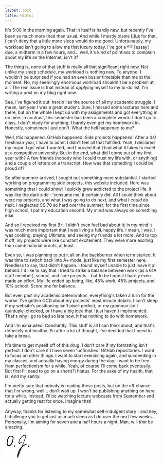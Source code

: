 ```yaml
---
layout: post
title: Hiatus
---
```


It's 5:00 in the morning again. That in itself is hardly new, but recently I've been so much more tired than usual. And while I mostly blame [f.<sup><sub><sup><sub><sup> </sup></sub></sup></sub></sup>lux](https://justgetflux.com/) for that, I can't deny that a little more sleep would do me good. Unfortunately, my workload isn't going to allow me that luxury today. I've got a <sup><sub>作文</sub></sup> [essay] due, a midterm in a few hours, and&#46;&#46;&#46; well, it's kind of pointless to complain about my life on the Internet, isn't it?

The thing is, none of that stuff is really all that significant right now. Not unlike my sleep schedule, my workload is nothing new. To anyone. I wouldn't be surprised if you had an even busier timetable than me at the moment. No, my seemingly enormous workload shouldn't be a problem at all. The real issue is that instead of _applying_ myself to my to-do list, I'm writing a post on my blog right now.

See, I've figured it out: herein lies the source of all my academic struggle. I mean, last year I was a great student. Sure, I missed some lectures here and there, but on the whole I kept up with my assignments and got everything in on time. In contrast, this semester has been a complete wreck. I don't go to class, I don't study for anything; I barely even get my homework in. Honestly, sometimes I just don't. What the hell happened to me?

Well, _this_ happened. GitHub happened. Side projects happened. After a 4.0 freshman year, I have to admit I didn't feel all that fulfilled. Yeah, I declared my major. I got what I wanted, and I proved that I had what it takes to excel at a competitive university. But in the end, what did I come out of my first year with? A few friends (nobody who I could trust my life with, or anything) and a couple of letters on a transcript. How was that something I could be proud of? 

So after summer arrived, I sought out something more substantial. I started working on programming side projects, this website included. Here was something that I could _show_<sup><sub><sup><sub><sup> </sup></sub></sup></sub></sup>! I quickly grew addicted to the project life. It was like the dark side <sup><sub>&ndash;</sub></sup> 'consume me' it certainly did. All I could think about were my projects, and what I was going to do next, and what I _could_ do next. I neglected CS 70 so hard over the summer; for the first time since high school, I put my education second. My mind was always on something else.

And so I received my first B+. I didn't even feel bad about it; in my mind it was much more important that I was living a full, happy life. I mean, I was. I was cooking, playing Ultimate, and seeing my friends a lot more. And to top if off, my projects were like constant excitement. They were more exciting than combinatorial proofs, at least.

Even so, I was planning to put it all on the backburner when term started. It was time to switch back into A+ mode, just like my first semester here. Needless to say, that didn't happen. I found myself unable to just leave it all behind. I'd like to say that I tried to strike a balance between work (as a 61A staff member), school, and side projects&#46;&#46;&#46; but to be honest I barely even made an effort. My life ended up being, like, 45% work, 45% projects, and 10% school. Score one for balance.

But even past my academic deterioration, everything's taken a turn for the worse. I've gotten OCD about my projects' most minute details. I can't sleep if my website's positioning isn't pixel-perfect, or my grammar isn't quintuple-checked, or I have a big idea that I just haven't implemented. That's why I go to bed so late now. It has nothing to do with homework.

And I'm exhausted. Constantly. This stuff is all I can think about, and that's definitely not healthy. So after a lot of thought, I've decided that I need to take a break.

It's time to get myself off of this drug. I don't care if my formatting isn't perfect. I don't care if I have seven 'unfinished' GitHub repositories. I want to focus on other things. I want to start exercising again, and succeeding in my classes, and actually having energy during the day. I want to be free from perfectionism for a while. Yeah, of course I'll come back eventually. But first I'll need to go on a short(?) hiatus. For the sake of my health, that is. And my sanity.

I'm pretty sure that nobody is reading these posts, but on the off chance that I'm wrong, well&#46;&#46;&#46; don't wait up. I won't be publishing anything on here for a while. Instead, I'll be watching lecture webcasts from September and actually getting rest for once. Imagine that!

Anyway, thanks for listening to my somewhat self-indulgent story <sup><sub>&ndash;</sub></sup> and hey, I challenge you to get just as much sleep as I do over the next few weeks. Personally, I'm aiming for seven and a half hours a night. Man, will _that_ be amazing.

![&nbsp;* this should be a signature *&nbsp;](/images/signature-small.jpg "Not my legal signature")
